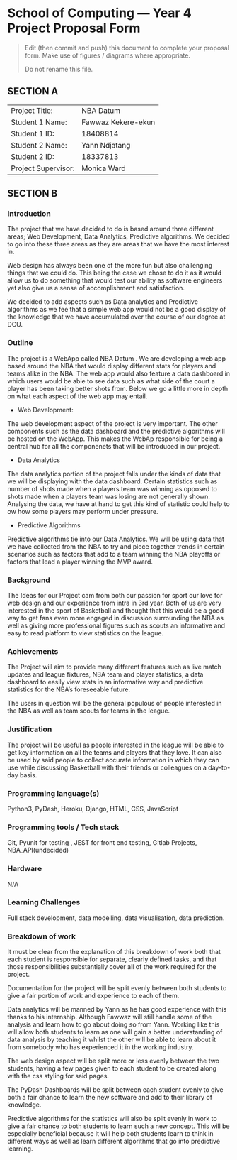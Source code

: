 # School of Computing &mdash; Year 4 Project Proposal Form

> Edit (then commit and push) this document to complete your proposal form.
> Make use of figures / diagrams where appropriate.
>
> Do not rename this file.

## SECTION A

|                     |                   |
|---------------------|-------------------|
|Project Title:       | NBA Datum         |
|Student 1 Name:      | Fawwaz Kekere-ekun|
|Student 1 ID:        | 18408814          |
|Student 2 Name:      | Yann Ndjatang     |
|Student 2 ID:        | 18337813          |
|Project Supervisor:  | Monica Ward       |

## SECTION B


### Introduction


The project that we have decided to do is based around three different areas; Web Development, Data Analytics, Predictive algorithms. We decided to go into these three areas as they are areas that we have the most interest in.

Web design has always been one of the more fun but also challenging things that we could do. This being the case we chose to do it as it would allow us to do something that would test our ability as software engineers yet also give us a sense of accomplishment and satisfaction.

We decided to add aspects such as Data analytics and Predictive algorithms as we fee that a simple web app would not be a good display of the knowledge that we have accumulated over the course of our degree at DCU.


### Outline


The project is a WebApp called NBA Datum . We are developing a web app based around the NBA that would display different stats for players and teams alike in the NBA. The web app would also feature a data dashboard in which users would be able to see data such as what side of the court a player has been taking better shots from. Below we go a little more in depth on what each aspect of the web app may entail.

- Web Development:

The web  development aspect of the project is very important. The other components such as the data dashboard and the predictive algorithms will be hosted on the WebApp. This makes the WebAp responsible for being a central hub for all the componenets that will be introduced in our project.

- Data Analytics

The data analytics portion of the project falls under the kinds of data that we will be displaying with the data dashboard. Certain statistics such as number of shots made when a  players team was winning as opposed to shots made when a players team was losing are not generally shown. Analysing the data, we have at hand to get this kind of statistic could help to ow how some players may perform under pressure.

- Predictive Algorithms 

Predictive algorithms tie into our Data Analytics. We will be using data that we have collected from the NBA to try and piece together trends in certain scenarios such as factors that add to a team winning the NBA playoffs or factors that lead a player winning the MVP award.


### Background

The Ideas for our Project cam from both our passion for sport our love for web design and our experience from intra in 3rd year. Both of us are very interested in the sport of Basketball and thought that this would be a good way to get fans even more engaged in discussion surrounding the NBA as well as giving more professional figures such as scouts an informative and easy to read platform to view statistics on the league.

### Achievements

The Project will aim to provide many different features such as live match updates and league fixtures, NBA team and player statistics, a data dashboard to easily view stats in an informative way and predictive statistics for the NBA’s foreseeable future.

The users in question will be the general populous of people interested in the NBA as well as team scouts for teams in the league. 


### Justification

The project will be useful as people interested in the league will be able to get key information on all the teams and players that they love. It can also be used by said people to collect accurate information in which they can use while discussing Basketball with their friends or colleagues on a day-to-day basis.

### Programming language(s)

Python3, PyDash, Heroku, Django, HTML, CSS, JavaScript

### Programming tools / Tech stack

Git, Pyunit for testing , JEST for front end testing, Gitlab Projects, NBA_API(undecided)

### Hardware

N/A

### Learning Challenges

Full stack development, data modelling, data visualisation, data prediction.

### Breakdown of work

It must be clear from the explanation of this breakdown of work both that each student is responsible for separate, clearly defined tasks, and that those responsibilities substantially cover all of the work required for the project.

Documentation for the project will be split evenly between both students to give a fair portion of work and experience to each of them. 

Data analytics will be manned by Yann as he has good experience with this thanks to his internship. Although Fawwaz will still handle some of the analysis and learn how to go about doing so from Yann. Working like this will allow both students to learn as one will gain a better understanding of data analysis by teaching it whilst the other will be able to learn about it from somebody who has experienced it in the working industry.

The web design aspect will be split more or less evenly between the two students, having a few pages given to each student to be created along with the css styling for said pages.

The PyDash Dashboards will be split between each student evenly to give both a fair chance to learn the new software and add to their library of knowledge.

Predictive algorithms for the statistics will also be split evenly in work to give a fair chance to both students to learn such a new concept. This will be especially beneficial because it will help both students learn to think in different ways as well as learn different algorithms that go into predictive learning.


